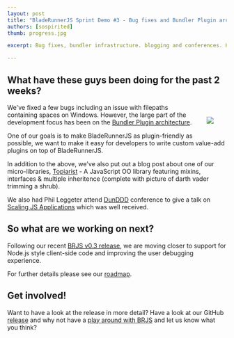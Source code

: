 ```yaml
---
layout: post
title: "BladeRunnerJS Sprint Demo #3 - Bug fixes and Bundler Plugin architecture"
authors: [sospirited]
thumb: progress.jpg

excerpt: Bug fixes, bundler infrastructure. blogging and conferences. Here's a quick update on what the BRJS team have been working on the past couple weeks.

---
```


## What have these guys been doing for the past 2 weeks?

<img src="/blog/img/{{ page.thumb }}" style="margin: 30px;" align="right" class="width-medium" />

We've fixed a few bugs including an issue with filepaths containing spaces on Windows. However, the large part of the development focus has been on the [Bundler Plugin architecture](https://github.com/BladeRunnerJS/brjs/wiki/Bundling-Strawman).

One of our goals is to make BladeRunnerJS as plugin-friendly as possible, we want to make it easy for developers to write custom value-add plugins on top of BladeRunnerJS.

In addition to the above, we've also put out a blog post about one of our micro-libraries, [Topiarist](http://bladerunnerjs.org/blog/topiarist) - A JavaScript OO library featuring mixins, interfaces & multiple inheritence (complete with picture of darth vader trimming a shrub).

We also had Phil Leggeter attend [DunDDD](http://dun.dddscotland.com/) conference to give a talk on [Scaling JS Applications](http://leggetter.github.io/talks/scaling-js-apps/#/) which was well received.

## So what are we working on next?

Following our recent [BRJS v0.3 release](https://github.com/BladeRunnerJS/brjs/releases/tag/v0.3), we are moving closer to support for Node.js style client-side code and improving the user debugging experience.

For further details please see our [roadmap](http://bladerunnerjs.org/docs/roadmap/).

## Get involved!
Want to have a look at the release in more detail? Have a look at our GitHub [release](https://github.com/BladeRunnerJS/brjs/releases) and why not have a [play around with BRJS](http://bladerunnerjs.org/docs/use/getting_started/) and let us know what you think?
